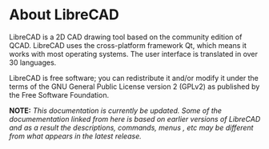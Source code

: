 About LibreCAD
==============

LibreCAD is a 2D CAD drawing tool based on the community edition of QCAD. LibreCAD uses the cross-platform framework Qt, which means it works with most operating systems. The user interface is translated in over 30 languages.

LibreCAD is free software; you can redistribute it and/or modify it under the terms of the GNU General Public License version 2 (GPLv2) as published by the Free Software Foundation.


**NOTE:** *This documentation is currently be updated. Some of the documementation linked from here is based on earlier versions of LibreCAD and as a result the descriptions, commands, menus , etc may be different from what appears in the latest release.*

